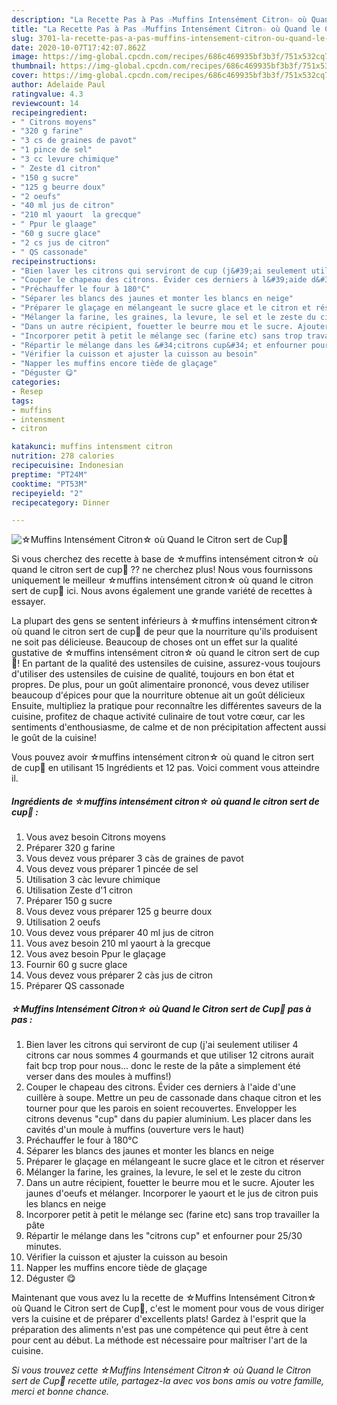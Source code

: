 ```yaml
---
description: "La Recette Pas à Pas ☆Muffins Intensément Citron☆ où Quand le Citron sert de Cup🍋"
title: "La Recette Pas à Pas ☆Muffins Intensément Citron☆ où Quand le Citron sert de Cup🍋"
slug: 3701-la-recette-pas-a-pas-muffins-intensement-citron-ou-quand-le-citron-sert-de-cup
date: 2020-10-07T17:42:07.862Z
image: https://img-global.cpcdn.com/recipes/686c469935bf3b3f/751x532cq70/☆muffins-intensement-citron☆-ou-quand-le-citron-sert-de-cup🍋-photo-principale-de-la-recette.jpg
thumbnail: https://img-global.cpcdn.com/recipes/686c469935bf3b3f/751x532cq70/☆muffins-intensement-citron☆-ou-quand-le-citron-sert-de-cup🍋-photo-principale-de-la-recette.jpg
cover: https://img-global.cpcdn.com/recipes/686c469935bf3b3f/751x532cq70/☆muffins-intensement-citron☆-ou-quand-le-citron-sert-de-cup🍋-photo-principale-de-la-recette.jpg
author: Adelaide Paul
ratingvalue: 4.3
reviewcount: 14
recipeingredient:
- " Citrons moyens"
- "320 g farine"
- "3 cs de graines de pavot"
- "1 pince de sel"
- "3 cc levure chimique"
- " Zeste d1 citron"
- "150 g sucre"
- "125 g beurre doux"
- "2 oeufs"
- "40 ml jus de citron"
- "210 ml yaourt  la grecque"
- " Ppur le glaage"
- "60 g sucre glace"
- "2 cs jus de citron"
- " QS cassonade"
recipeinstructions:
- "Bien laver les citrons qui serviront de cup (j&#39;ai seulement utiliser 4 citrons car nous sommes 4 gourmands et que utiliser 12 citrons aurait fait bcp trop pour nous... donc le reste de la pâte a simplement été verser dans des moules à muffins!)"
- "Couper le chapeau des citrons. Évider ces derniers à l&#39;aide d&#39;une cuillère à soupe. Mettre un peu de cassonade dans chaque citron et les tourner pour que les parois en soient recouvertes. Envelopper les citrons devenus &#34;cup&#34; dans du papier aluminium. Les placer dans les cavités d&#39;un moule à muffins (ouverture vers le haut)"
- "Préchauffer le four à 180°C"
- "Séparer les blancs des jaunes et monter les blancs en neige"
- "Préparer le glaçage en mélangeant le sucre glace et le citron et réserver"
- "Mélanger la farine, les graines, la levure, le sel et le zeste du citron"
- "Dans un autre récipient, fouetter le beurre mou et le sucre. Ajouter les jaunes d&#39;oeufs et mélanger. Incorporer le yaourt et le jus de citron puis les blancs en neige"
- "Incorporer petit à petit le mélange sec (farine etc) sans trop travailler la pâte"
- "Répartir le mélange dans les &#34;citrons cup&#34; et enfourner pour 25/30 minutes."
- "Vérifier la cuisson et ajuster la cuisson au besoin"
- "Napper les muffins encore tiède de glaçage"
- "Déguster 😋"
categories:
- Resep
tags:
- muffins
- intensment
- citron

katakunci: muffins intensment citron 
nutrition: 278 calories
recipecuisine: Indonesian
preptime: "PT24M"
cooktime: "PT53M"
recipeyield: "2"
recipecategory: Dinner

---
```



![☆Muffins Intensément Citron☆ où Quand le Citron sert de Cup🍋](https://img-global.cpcdn.com/recipes/686c469935bf3b3f/751x532cq70/☆muffins-intensement-citron☆-ou-quand-le-citron-sert-de-cup🍋-photo-principale-de-la-recette.jpg)

Si vous cherchez des recette à base de ☆muffins intensément citron☆ où quand le citron sert de cup🍋 ?? ne cherchez plus! Nous vous fournissons uniquement le meilleur ☆muffins intensément citron☆ où quand le citron sert de cup🍋 ici. Nous avons également une grande variété de recettes à essayer.

La plupart des gens se sentent inférieurs à ☆muffins intensément citron☆ où quand le citron sert de cup🍋 de peur que la nourriture qu'ils produisent ne soit pas délicieuse. Beaucoup de choses ont un effet sur la qualité gustative de ☆muffins intensément citron☆ où quand le citron sert de cup🍋! En partant de la qualité des ustensiles de cuisine, assurez-vous toujours d'utiliser des ustensiles de cuisine de qualité, toujours en bon état et propres. De plus, pour un goût alimentaire prononcé, vous devez utiliser beaucoup d'épices pour que la nourriture obtenue ait un goût délicieux Ensuite, multipliez la pratique pour reconnaître les différentes saveurs de la cuisine, profitez de chaque activité culinaire de tout votre cœur, car les sentiments d'enthousiasme, de calme et de non précipitation affectent aussi le goût de la cuisine!

<!--inarticleads1-->

Vous pouvez avoir ☆muffins intensément citron☆ où quand le citron sert de cup🍋 en utilisant 15 Ingrédients et 12 pas. Voici comment vous atteindre il.

##### Ingrédients de ☆muffins intensément citron☆ où quand le citron sert de cup🍋 :

1. Vous avez besoin  Citrons moyens
1. Préparer 320 g farine
1. Vous devez vous préparer 3 càs de graines de pavot
1. Vous devez vous préparer 1 pincée de sel
1. Utilisation 3 càc levure chimique
1. Utilisation  Zeste d&#39;1 citron
1. Préparer 150 g sucre
1. Vous devez vous préparer 125 g beurre doux
1. Utilisation 2 oeufs
1. Vous devez vous préparer 40 ml jus de citron
1. Vous avez besoin 210 ml yaourt à la grecque
1. Vous avez besoin  Ppur le glaçage
1. Fournir 60 g sucre glace
1. Vous devez vous préparer 2 càs jus de citron
1. Préparer  QS cassonade




<!--inarticleads2-->

##### ☆Muffins Intensément Citron☆ où Quand le Citron sert de Cup🍋 pas à pas :

1. Bien laver les citrons qui serviront de cup (j&#39;ai seulement utiliser 4 citrons car nous sommes 4 gourmands et que utiliser 12 citrons aurait fait bcp trop pour nous... donc le reste de la pâte a simplement été verser dans des moules à muffins!)
1. Couper le chapeau des citrons. Évider ces derniers à l&#39;aide d&#39;une cuillère à soupe. Mettre un peu de cassonade dans chaque citron et les tourner pour que les parois en soient recouvertes. Envelopper les citrons devenus &#34;cup&#34; dans du papier aluminium. Les placer dans les cavités d&#39;un moule à muffins (ouverture vers le haut)
1. Préchauffer le four à 180°C
1. Séparer les blancs des jaunes et monter les blancs en neige
1. Préparer le glaçage en mélangeant le sucre glace et le citron et réserver
1. Mélanger la farine, les graines, la levure, le sel et le zeste du citron
1. Dans un autre récipient, fouetter le beurre mou et le sucre. Ajouter les jaunes d&#39;oeufs et mélanger. Incorporer le yaourt et le jus de citron puis les blancs en neige
1. Incorporer petit à petit le mélange sec (farine etc) sans trop travailler la pâte
1. Répartir le mélange dans les &#34;citrons cup&#34; et enfourner pour 25/30 minutes.
1. Vérifier la cuisson et ajuster la cuisson au besoin
1. Napper les muffins encore tiède de glaçage
1. Déguster 😋




<!--inarticleads1-->

<p>
Maintenant que vous avez lu la recette de ☆Muffins Intensément Citron☆ où Quand le Citron sert de Cup🍋, c'est le moment pour vous de vous diriger vers la cuisine et de préparer d'excellents plats! Gardez à l'esprit que la préparation des aliments n'est pas une compétence qui peut être à cent pour cent au début. La méthode est nécessaire pour maîtriser l'art de la cuisine.
</p>

<p>
<i>Si vous trouvez cette ☆Muffins Intensément Citron☆ où Quand le Citron sert de Cup🍋 recette utile, partagez-la avec vos bons amis ou votre famille, merci et bonne chance.</i>
</p>
